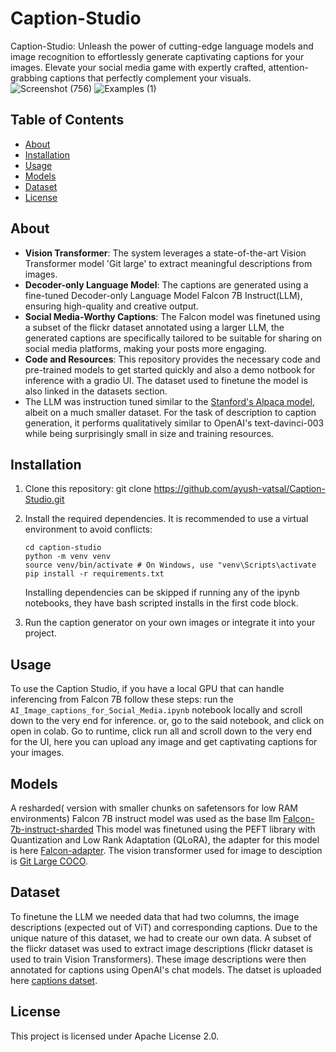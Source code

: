 # Caption-Studio
Caption-Studio: Unleash the power of cutting-edge language models and image recognition to effortlessly generate captivating captions for your images. Elevate your social media game with expertly crafted, attention-grabbing captions that perfectly complement your visuals.
![Screenshot (756)](https://github.com/ayush-vatsal/Caption-Studio/assets/57457066/4c87ed62-c5d0-463a-b5c5-af479f397d06)
![Examples (1)](https://github.com/ayush-vatsal/Caption-Studio/assets/57457066/9dc2a8bb-eb7d-4748-8f68-e28be5ee050f)

## Table of Contents

- [About](#about)
- [Installation](#installation)
- [Usage](#usage)
- [Models](#models)
- [Dataset](#dataset)
- [License](#license)

## About

- **Vision Transformer**: The system leverages a state-of-the-art Vision Transformer model 'Git large' to extract meaningful descriptions from images.
- **Decoder-only Language Model**: The captions are generated using a fine-tuned Decoder-only Language Model Falcon 7B Instruct(LLM), ensuring high-quality and creative output.
- **Social Media-Worthy Captions**: The Falcon model was finetuned using a subset of the flickr dataset annotated using a larger LLM, the generated captions are specifically tailored to be suitable for sharing on social media platforms, making your posts more engaging.
- **Code and Resources**: This repository provides the necessary code and pre-trained models to get started quickly and also a demo notbook for inference with a gradio UI. The dataset used to finetune the model is also linked in the datasets section.
- The LLM was instruction tuned similar to the [Stanford's Alpaca model](https://crfm.stanford.edu/2023/03/13/alpaca.html), albeit on a much smaller dataset. For the task of description to caption generation, it performs qualitatively similar to OpenAI's text-davinci-003 while being surprisingly small in size and training resources. 

## Installation

1. Clone this repository: git clone https://github.com/ayush-vatsal/Caption-Studio.git
2. Install the required dependencies. It is recommended to use a virtual environment to avoid conflicts:
     ```
     cd caption-studio
     python -m venv venv
     source venv/bin/activate # On Windows, use "venv\Scripts\activate
     pip install -r requirements.txt
     ```
     Installing dependencies can be skipped if running any of the ipynb notebooks,
     they have bash scripted installs in the first code block.
     
4. Run the caption generator on your own images or integrate it into your project.

## Usage
To use the Caption Studio, if you have a local GPU that can handle inferencing from Falcon 7B follow these steps:
run the ```AI_Image_captions_for_Social_Media.ipynb``` notebook locally and scroll down to the very end for inference.
or, go to the said notebook, and click on open in colab. Go to runtime, click run all and scroll down to the very end for the UI, here you can upload any image and get captivating captions for your images. 

## Models
A resharded( version with smaller chunks on safetensors for low RAM environments) Falcon 7B instruct model was used as the base llm [Falcon-7b-instruct-sharded](https://huggingface.co/vilsonrodrigues/falcon-7b-instruct-sharded)
This model was finetuned using the PEFT library with Quantization and Low Rank Adaptation (QLoRA), the adapter for this model is here [Falcon-adapter](https://huggingface.co/ayush-vatsal/caption_qlora_finetune).
The vision transformer used for image to desciption is [Git Large COCO](https://huggingface.co/microsoft/git-large-coco).

## Dataset
To finetune the LLM we needed data that had two columns, the image descriptions (expected out of ViT) and corresponding captions. Due to the unique nature of this dataset, we had to create our own data. A subset of the flickr dataset was used to extract image descriptions (flickr dataset is used to train Vision Transformers).
These image descriptions were then annotated for captions using OpenAI's chat models. 
The datset is uploaded here [captions datset](https://huggingface.co/datasets/ayush-vatsal/description_to_caption).

## License
This project is licensed under Apache License 2.0.
